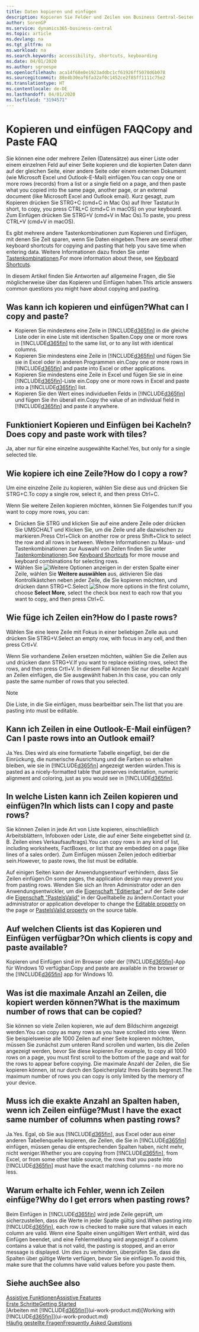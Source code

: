 ```yaml
---
title: Daten kopieren und einfügen
description: Kopieren Sie Felder und Zeilen von Business Central-Seiten und fügen Sie sie an anderer Stelle ein
author: SorenGP
ms.service: dynamics365-business-central
ms.topic: article
ms.devlang: na
ms.tgt_pltfrm: na
ms.workload: na
ms.search.keywords: accessibility, shortcuts, keyboarding
ms.date: 04/01/2020
ms.author: sgroespe
ms.openlocfilehash: aca14f68e0e1923addbc1cf61926ff5078d6b078
ms.sourcegitcommit: 88e4b30eaf6fa32af0c1452ce2f85ff1111c75e2
ms.translationtype: HT
ms.contentlocale: de-DE
ms.lasthandoff: 04/01/2020
ms.locfileid: "3194571"
---
```

# <a name="copy-and-paste-faq"></a><span data-ttu-id="be929-103">Kopieren und einfügen FAQ</span><span class="sxs-lookup"><span data-stu-id="be929-103">Copy and Paste FAQ</span></span>
<span data-ttu-id="be929-104">Sie können eine oder mehrere Zeilen (Datensätze) aus einer Liste oder einem einzelnen Feld auf einer Seite kopieren und die kopierten Daten dann auf der gleichen Seite, einer andere Seite oder einem externen Dokument (wie Microsoft Excel und Outlook-E-Mail) einfügen.</span><span class="sxs-lookup"><span data-stu-id="be929-104">You can copy one or more rows (records) from a list or a single field on a page, and then paste what you copied into the same page, another page, or an external document (like Microsoft Excel and Outlook email).</span></span> <span data-ttu-id="be929-105">Kurz gesagt, zum Kopieren drücken Sie STRG+C (cmd+C in Mac Os) auf Ihrer Tastatur.</span><span class="sxs-lookup"><span data-stu-id="be929-105">In short, to copy, you press CTRL+C (cmd+C in macOS) on your keyboard.</span></span> <span data-ttu-id="be929-106">Zum Einfügen drücken Sie STRG+V (cmd+V in Mac Os).</span><span class="sxs-lookup"><span data-stu-id="be929-106">To paste, you press CTRL+V (cmd+V in macOS).</span></span>

<span data-ttu-id="be929-107">Es gibt mehrere andere Tastenkombinationen zum Kopieren und Einfügen, mit denen Sie Zeit sparen, wenn Sie Daten eingeben.</span><span class="sxs-lookup"><span data-stu-id="be929-107">There are several other keyboard shortcuts for copying and pasting that help you save time when entering data.</span></span> <span data-ttu-id="be929-108">Weitere Informationen dazu finden Sie unter [Tastenkombinationen](keyboard-shortcuts.md#CopyRows).</span><span class="sxs-lookup"><span data-stu-id="be929-108">For more information about these, see [Keyboard Shortcuts](keyboard-shortcuts.md#CopyRows).</span></span>

<span data-ttu-id="be929-109">In diesem Artikel finden Sie Antworten auf allgemeine Fragen, die Sie möglicherweise über das Kopieren und Einfügen haben.</span><span class="sxs-lookup"><span data-stu-id="be929-109">This article answers common questions you might have about copying and pasting.</span></span>  

## <a name="what-can-i-copy-and-paste"></a><span data-ttu-id="be929-110">Was kann ich kopieren und einfügen?</span><span class="sxs-lookup"><span data-stu-id="be929-110">What can I copy and paste?</span></span>
- <span data-ttu-id="be929-111">Kopieren Sie mindestens eine Zeile in [!INCLUDE[d365fin](includes/d365fin_md.md)] in die gleiche Liste oder in eine Liste mit identischen Spalten.</span><span class="sxs-lookup"><span data-stu-id="be929-111">Copy one or more rows in [!INCLUDE[d365fin](includes/d365fin_md.md)] to the same list, or to any list with identical columns.</span></span>
- <span data-ttu-id="be929-112">Kopieren Sie mindestens eine Zeile in [!INCLUDE[d365fin](includes/d365fin_md.md)] und fügen Sie sie in Excel oder in anderen Programmen ein.</span><span class="sxs-lookup"><span data-stu-id="be929-112">Copy one or more rows in [!INCLUDE[d365fin](includes/d365fin_md.md)] and paste into Excel or other applications.</span></span>
- <span data-ttu-id="be929-113">Kopieren Sie mindestens eine Zeile in Excel und fügen Sie sie in eine [!INCLUDE[d365fin](includes/d365fin_md.md)]-Liste ein.</span><span class="sxs-lookup"><span data-stu-id="be929-113">Copy one or more rows in Excel and paste into a [!INCLUDE[d365fin](includes/d365fin_md.md)] list.</span></span>
- <span data-ttu-id="be929-114">Kopieren Sie den Wert eines individuellen Felds in [!INCLUDE[d365fin](includes/d365fin_md.md)] und fügen Sie ihn überall ein.</span><span class="sxs-lookup"><span data-stu-id="be929-114">Copy the value of an individual field in [!INCLUDE[d365fin](includes/d365fin_md.md)] and paste it anywhere.</span></span>

## <a name="does-copy-and-paste-work-with-tiles"></a><span data-ttu-id="be929-115">Funktioniert Kopieren und Einfügen bei Kacheln?</span><span class="sxs-lookup"><span data-stu-id="be929-115">Does copy and paste work with tiles?</span></span>
<span data-ttu-id="be929-116">Ja, aber nur für eine einzelne ausgewählte Kachel.</span><span class="sxs-lookup"><span data-stu-id="be929-116">Yes, but only for a single selected tile.</span></span>

## <a name="how-do-i-copy-a-row"></a><span data-ttu-id="be929-117">Wie kopiere ich eine Zeile?</span><span class="sxs-lookup"><span data-stu-id="be929-117">How do I copy a row?</span></span>
<span data-ttu-id="be929-118">Um eine einzelne Zeile zu kopieren, wählen Sie diese aus und drücken Sie STRG+C.</span><span class="sxs-lookup"><span data-stu-id="be929-118">To copy a single row, select it, and then press Ctrl+C.</span></span>

<span data-ttu-id="be929-119">Wenn Sie weitere Zeilen kopieren möchten, können Sie Folgendes tun:</span><span class="sxs-lookup"><span data-stu-id="be929-119">If you want to copy more rows, you can:</span></span>
- <span data-ttu-id="be929-120">Drücken Sie STRG und klicken Sie auf eine andere Zeile oder drücken Sie UMSCHALT und Klicken Sie, um die Zeile und alle dazwischen zu markieren.</span><span class="sxs-lookup"><span data-stu-id="be929-120">Press Ctrl+Click on another row or press Shift+Click to select the row and all rows in between.</span></span> <span data-ttu-id="be929-121">Weitere Informationen zu Maus- und Tastenkombinationen zur Auswahl von Zeilen finden Sie unter [Tastenkombinationen](keyboard-shortcuts.md#CopyRows).</span><span class="sxs-lookup"><span data-stu-id="be929-121">See [Keyboard Shortcuts](keyboard-shortcuts.md#CopyRows) for more mouse and keyboard combinations for selecting rows.</span></span>
- <span data-ttu-id="be929-122">Wählen Sie ![Weitere Optionen anzeigen](media/show-more-options-icon.png "Symbol „Weitere Optionen anzeigen“") in der ersten Spalte einer Zeile, wählen Sie **Weitere auswählen** aus, aktivieren Sie das Kontrollkästchen neben jeder Zeile, die Sie kopieren möchten, und drücken dann STRG+C.</span><span class="sxs-lookup"><span data-stu-id="be929-122">Select ![Show more options](media/show-more-options-icon.png "Show more options icon") in the first column, choose **Select More**, select the check box next to each row that you want to copy, and then press Ctrl+C.</span></span>

## <a name="how-do-i-paste-rows"></a><span data-ttu-id="be929-123">Wie füge ich Zeilen ein?</span><span class="sxs-lookup"><span data-stu-id="be929-123">How do I paste rows?</span></span>
<span data-ttu-id="be929-124">Wählen Sie eine leere Zeile mit Fokus in einer beliebigen Zelle aus und drücken Sie STRG+V.</span><span class="sxs-lookup"><span data-stu-id="be929-124">Select an empty row, with focus in any cell, and then press Crtl+V.</span></span>

<span data-ttu-id="be929-125">Wenn Sie vorhandene Zeilen ersetzen möchten, wählen Sie die Zeilen aus und drücken dann STRG+V.</span><span class="sxs-lookup"><span data-stu-id="be929-125">If you want to replace existing rows, select the rows, and then press Crtl+V.</span></span> <span data-ttu-id="be929-126">In diesem Fall können Sie nur dieselbe Anzahl an Zeilen einfügen, die Sie ausgewählt haben.</span><span class="sxs-lookup"><span data-stu-id="be929-126">In this case, you can only paste the same number of rows that you selected.</span></span>

> [!NOTE]
> <span data-ttu-id="be929-127">Die Liste, in die Sie einfügen, muss bearbeitbar sein.</span><span class="sxs-lookup"><span data-stu-id="be929-127">The list that you are pasting into must be editable.</span></span>

<!-- Rows are pasted directly where your cursor is located. If you paste into an empty line, any existing subsequent lines will be moved after the pasted lines. If you paste into an existing line or lines, this will be overwritten.-->

## <a name="can-i-paste-rows-into-an-outlook-email"></a><span data-ttu-id="be929-128">Kann ich Zeilen in eine Outlook-E-Mail einfügen?</span><span class="sxs-lookup"><span data-stu-id="be929-128">Can I paste rows into an Outlook email?</span></span>
<span data-ttu-id="be929-129">Ja.</span><span class="sxs-lookup"><span data-stu-id="be929-129">Yes.</span></span> <span data-ttu-id="be929-130">Dies wird als eine formatierte Tabelle eingefügt, bei der die Einrückung, die numerische Ausrichtung und die Farben so erhalten bleiben, wie sie in [!INCLUDE[d365fin](includes/d365fin_md.md)] angezeigt werden würden.</span><span class="sxs-lookup"><span data-stu-id="be929-130">This is pasted as a nicely-formatted table that preserves indentation, numeric alignment and coloring, just as you would see in [!INCLUDE[d365fin](includes/d365fin_md.md)].</span></span>

## <a name="in-which-lists-can-i-copy-and-paste-rows"></a><span data-ttu-id="be929-131">In welche Listen kann ich Zeilen kopieren und einfügen?</span><span class="sxs-lookup"><span data-stu-id="be929-131">In which lists can I copy and paste rows?</span></span>
<span data-ttu-id="be929-132">Sie können Zeilen in jede Art von Liste kopieren, einschließlich Arbeitsblättern, Infoboxen oder Liste, die auf einer Seite eingebettet sind (z. B. Zeilen eines Verkaufsauftrags).</span><span class="sxs-lookup"><span data-stu-id="be929-132">You can copy rows in any kind of list, including worksheets, FactBoxes, or list that are embedded on a page (like lines of a sales order).</span></span> <span data-ttu-id="be929-133">Zum Einfügen müssen Zeilen jedoch editierbar sein.</span><span class="sxs-lookup"><span data-stu-id="be929-133">However, to paste rows, the list must be editable.</span></span>

<span data-ttu-id="be929-134">Auf einigen Seiten kann der Anwendungsentwurf verhindern, dass Sie Zeilen einfügen.</span><span class="sxs-lookup"><span data-stu-id="be929-134">On some pages, the application design may prevent you from pasting rows.</span></span> <span data-ttu-id="be929-135">Wenden Sie sich an Ihren Administrator oder an den Anwendungsentwickler, um die [Eigenschaft "Editierbar"](/dynamics365/business-central/dev-itpro/developer/properties/devenv-editable-property) auf der Seite oder die [Eigenschaft "PasteIsValid"](/dynamics365/business-central/dev-itpro/developer/properties/devenv-pasteisvalid-property) in der Quelltabelle zu ändern.</span><span class="sxs-lookup"><span data-stu-id="be929-135">Contact your administrator or application developer to change the [Editable property](/dynamics365/business-central/dev-itpro/developer/properties/devenv-editable-property) on the page or [PasteIsValid property](/dynamics365/business-central/dev-itpro/developer/properties/devenv-pasteisvalid-property) on the source table.</span></span>

## <a name="on-which-clients-is-copy-and-paste-available"></a><span data-ttu-id="be929-136">Auf welchen Clients ist das Kopieren und Einfügen verfügbar?</span><span class="sxs-lookup"><span data-stu-id="be929-136">On which clients is copy and paste available?</span></span>
<span data-ttu-id="be929-137">Kopieren und Einfügen sind im Browser oder der [!INCLUDE[d365fin](includes/d365fin_md.md)]-App für Windows 10 verfügbar.</span><span class="sxs-lookup"><span data-stu-id="be929-137">Copy and paste are available in the browser or the [!INCLUDE[d365fin](includes/d365fin_md.md)] app for Windows 10.</span></span>

## <a name="what-is-the-maximum-number-of-rows-that-can-be-copied"></a><span data-ttu-id="be929-138">Was ist die maximale Anzahl an Zeilen, die kopiert werden können?</span><span class="sxs-lookup"><span data-stu-id="be929-138">What is the maximum number of rows that can be copied?</span></span>
<span data-ttu-id="be929-139">Sie können so viele Zeilen kopieren, wie auf dem Bildschirm angezeigt werden.</span><span class="sxs-lookup"><span data-stu-id="be929-139">You can copy as many rows as you have scrolled into view.</span></span> <span data-ttu-id="be929-140">Wenn Sie beispielsweise alle 1000 Zeilen auf einer Seite kopieren möchten, müssen Sie zunächst zum unteren Rand scrollen und warten, bis die Zeilen angezeigt werden, bevor Sie diese kopieren.</span><span class="sxs-lookup"><span data-stu-id="be929-140">For example, to copy all 1000 rows on a page, you must first scroll to the bottom of the page and wait for the rows to appear before copying.</span></span> <span data-ttu-id="be929-141">Die maximale Anzahl der Zeilen, die Sie kopieren können, ist nur durch den Speicherplatz Ihres Geräts begrenzt.</span><span class="sxs-lookup"><span data-stu-id="be929-141">The maximum number of rows you can copy is only limited by the memory of your device.</span></span>

## <a name="must-i-have-the-exact-same-number-of-columns-when-pasting-rows"></a><span data-ttu-id="be929-142">Muss ich die exakte Anzahl an Spalten haben, wenn ich Zeilen einfüge?</span><span class="sxs-lookup"><span data-stu-id="be929-142">Must I have the exact same number of columns when pasting rows?</span></span>
<span data-ttu-id="be929-143">Ja.</span><span class="sxs-lookup"><span data-stu-id="be929-143">Yes.</span></span> <span data-ttu-id="be929-144">Egal, ob Sie aus [!INCLUDE[d365fin](includes/d365fin_md.md)], aus Excel oder aus einer anderen Tabellenquelle kopieren, die Zeilen, die Sie in [!INCLUDE[d365fin](includes/d365fin_md.md)] einfügen, müssen genau die entsprechenden Spalten haben, nicht mehr, nicht weniger.</span><span class="sxs-lookup"><span data-stu-id="be929-144">Whether you are copying from [!INCLUDE[d365fin](includes/d365fin_md.md)], from Excel, or from some other table source, the rows that you paste into [!INCLUDE[d365fin](includes/d365fin_md.md)] must have the exact matching columns - no more no less.</span></span>

## <a name="why-do-i-get-errors-when-pasting-rows"></a><span data-ttu-id="be929-145">Warum erhalte ich Fehler, wenn ich Zeilen einfüge?</span><span class="sxs-lookup"><span data-stu-id="be929-145">Why do I get errors when pasting rows?</span></span>
<span data-ttu-id="be929-146">Beim Einfügen in [!INCLUDE[d365fin](includes/d365fin_md.md)] wird jede Zeile geprüft, um sicherzustellen, dass die Werte in jeder Spalte gültig sind.</span><span class="sxs-lookup"><span data-stu-id="be929-146">When pasting into [!INCLUDE[d365fin](includes/d365fin_md.md)], each row is checked to make sure that values in each column are valid.</span></span> <span data-ttu-id="be929-147">Wenn eine Spalte einen ungültigen Wert enthält, wird das Einfügen beendet, und eine Fehlermeldung wird angezeigt.</span><span class="sxs-lookup"><span data-stu-id="be929-147">If a column contains a value that is not valid, the pasting is stopped, and an error message is displayed.</span></span> <span data-ttu-id="be929-148">Um dies zu verhindern, überprüfen Sie, dass die Spalten über gültige Werte verfügen, bevor Sie sie einfügen.</span><span class="sxs-lookup"><span data-stu-id="be929-148">To avoid this, make sure that the columns have valid values before you paste them.</span></span>


## <a name="see-also"></a><span data-ttu-id="be929-149">Siehe auch</span><span class="sxs-lookup"><span data-stu-id="be929-149">See also</span></span>
[<span data-ttu-id="be929-150">Assistive Funktionen</span><span class="sxs-lookup"><span data-stu-id="be929-150">Assistive Features</span></span>](ui-accessibility.md)  
[<span data-ttu-id="be929-151">Erste Schritte</span><span class="sxs-lookup"><span data-stu-id="be929-151">Getting Started</span></span>](product-get-started.md)  
<span data-ttu-id="be929-152">[Arbeiten mit [!INCLUDE[d365fin](includes/d365fin_md.md)]](ui-work-product.md)</span><span class="sxs-lookup"><span data-stu-id="be929-152">[Working with [!INCLUDE[d365fin](includes/d365fin_md.md)]](ui-work-product.md)</span></span>  
[<span data-ttu-id="be929-153">Häufig gestellte Fragen</span><span class="sxs-lookup"><span data-stu-id="be929-153">Frequently Asked Questions</span></span>](across-faq.md)  
